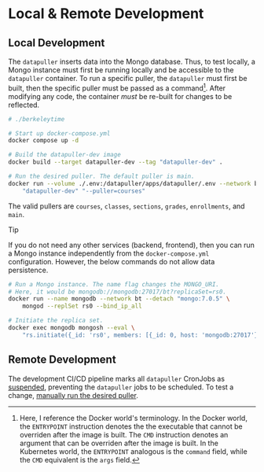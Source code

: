 # Local & Remote Development

## Local Development

The `datapuller` inserts data into the Mongo database. Thus, to test locally, a Mongo instance must first be running locally and be accessible to the `datapuller` container. To run a specific puller, the `datapuller` must first be built, then the specific puller must be passed as a command[^1]. After modifying any code, the container *must* be re-built for changes to be reflected.

```sh
# ./berkeleytime

# Start up docker-compose.yml
docker compose up -d

# Build the datapuller-dev image
docker build --target datapuller-dev --tag "datapuller-dev" .

# Run the desired puller. The default puller is main.
docker run --volume ./.env:/datapuller/apps/datapuller/.env --network bt \
    "datapuller-dev" "--puller=courses"
```

The valid pullers are `courses`, `classes`, `sections`, `grades`, `enrollments`, and `main`.

> [!TIP]
>  If you do not need any other services (backend, frontend), then you can run a Mongo instance independently from the `docker-compose.yml` configuration. However, the below commands do not allow data persistence.
> ```sh
> # Run a Mongo instance. The name flag changes the MONGO_URI.
> # Here, it would be mongodb://mongodb:27017/bt?replicaSet=rs0.
> docker run --name mongodb --network bt --detach "mongo:7.0.5" \
>     mongod --replSet rs0 --bind_ip_all
>
> # Initiate the replica set.
> docker exec mongodb mongosh --eval \
>     "rs.initiate({_id: 'rs0', members: [{_id: 0, host: 'mongodb:27017'}]})"
> ```

[^1]: Here, I reference the Docker world's terminology. In the Docker world, the `ENTRYPOINT` instruction denotes the the executable that cannot be overriden after the image is built. The `CMD` instruction denotes an argument that can be overriden after the image is built. In the Kubernetes world, the `ENTRYPOINT` analogous is the `command` field, while the `CMD` equivalent is the `args` field.

## Remote Development

The development CI/CD pipeline marks all `datapuller` CronJobs as [suspended](https://kubernetes.io/docs/reference/kubernetes-api/workload-resources/cron-job-v1/#CronJobSpec), preventing the `datapuller` jobs to be scheduled. To test a change, [manually run the desired puller](../infrastructure/runbooks.md#manually-run-datapuller).
